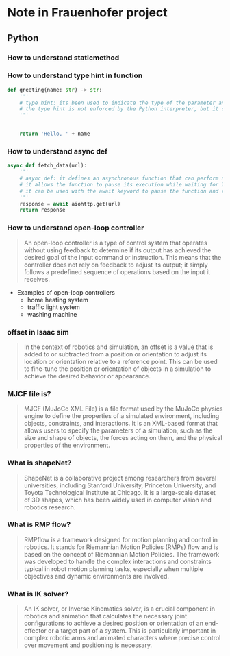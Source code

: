 # Note in Frauenhofer project
## Python
### How to understand staticmethod
### How to understand type hint in function 
```python
def greeting(name: str) -> str:
    '''
    # type hint: its been used to indicate the type of the parameter and the return value of the function
    # the type hint is not enforced by the Python interpreter, but it can be used by static analysis tools to check for type consistency
    '''


    return 'Hello, ' + name
```

### How to understand async def
```python
async def fetch_data(url):
    '''
    # async def: it defines an asynchronous function that can perform non-blocking I/O operations
    # it allows the function to pause its execution while waiting for I/O operations to complete
    # it can be used with the await keyword to pause the function and resume it when the awaited operation is complete
    '''
    response = await aiohttp.get(url)
    return response
```

### How to understand open-loop controller
> An open-loop controller is a type of control system that operates without using feedback to determine if its output has achieved the desired goal of the input command or instruction. This means that the controller does not rely on feedback to adjust its output; it simply follows a predefined sequence of operations based on the input it receives.

- Examples of open-loop controllers
  - home heating system
  - traffic light system
  - washing machine

### offset in Isaac sim
> In the context of robotics and simulation, an offset is a value that is added to or subtracted from a position or orientation to adjust its location or orientation relative to a reference point. This can be used to fine-tune the position or orientation of objects in a simulation to achieve the desired behavior or appearance.

### MJCF file is?
> MJCF (MuJoCo XML File) is a file format used by the MuJoCo physics engine to define the properties of a simulated environment, including objects, constraints, and interactions. It is an XML-based format that allows users to specify the parameters of a simulation, such as the size and shape of objects, the forces acting on them, and the physical properties of the environment.

### What is shapeNet?
> ShapeNet is a collaborative project among researchers from several universities, including Stanford University, Princeton University, and Toyota Technological Institute at Chicago. It is a large-scale dataset of 3D shapes, which has been widely used in computer vision and robotics research.


### What is RMP flow?
> RMPflow is a framework designed for motion planning and control in robotics. It stands for Riemannian Motion Policies (RMPs) flow and is based on the concept of Riemannian Motion Policies. The framework was developed to handle the complex interactions and constraints typical in robot motion planning tasks, especially when multiple objectives and dynamic environments are involved.

### What is IK solver?
> An IK solver, or Inverse Kinematics solver, is a crucial component in robotics and animation that calculates the necessary joint configurations to achieve a desired position or orientation of an end-effector or a target part of a system. This is particularly important in complex robotic arms and animated characters where precise control over movement and positioning is necessary.

